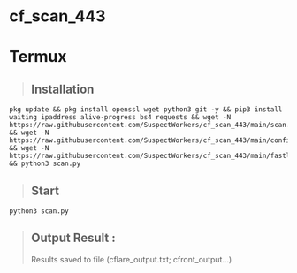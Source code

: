 # cf_scan_443

# Termux 
  > ## Installation 
  ```
  pkg update && pkg install openssl wget python3 git -y && pip3 install waiting ipaddress alive-progress bs4 requests && wget -N https://raw.githubusercontent.com/SuspectWorkers/cf_scan_443/main/scan.py && wget -N https://raw.githubusercontent.com/SuspectWorkers/cf_scan_443/main/config.py && wget -N https://raw.githubusercontent.com/SuspectWorkers/cf_scan_443/main/fastly_ranges.txt && python3 scan.py
  ```

  > ## Start
  ```
  python3 scan.py
  ```

  > ## Output Result :
  > Results saved to file (cflare_output.txt; cfront_output...)
